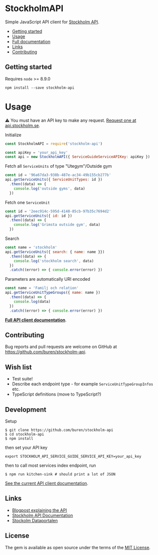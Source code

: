 # StockholmAPI

Simple JavaScript API client for [Stockholm API](http://api.stockholm.se/dokumentation).

- [Getting started](#getting-started)
- [Usage](#usage)
- [Full documentation](docs/README.md)
- [Links](#links)
- [Contributing](#contributing)

## Getting started

Requires `node` >= 8.9.0

```
npm install --save stockholm-api
```

# Usage

:warning: You must have an API key to make any request. [Request one at api.stockholm.se](http://api.stockholm.se/).

Initialize

```javascript
const StockholmAPI = require('stockholm-api')

const apiKey = 'your_api_key'
const api = new StockholmAPI({ ServiceGuideServiceAPIKey: apiKey })
```

Fetch all `ServiceUnits` of type "Utegym"/Outside gym

```javascript
const id = '96a67da3-938b-487e-ac34-49b155cb277b'
api.getServiceUnits({ ServiceUnitTypes: id })
  .then((data) => {
    console.log('outside gyms', data)
  })
```

Fetch one `ServiceUnit`

```javascript
const id = '2eec914c-595d-4148-85cb-97b35c7694d2'
api.getServiceUnits({ id: id })
  .then((data) => {
    console.log('Grimsta outside gym', data)
  })
```

Search

```javascript
const name = 'stockholm'
api.getServiceUnits({ search: { name: name }})
  .then((data) => {
    console.log('stockholm search', data)
  })
  .catch((error) => { console.error(error) })
```

Parameters are automatically URI encoded

```javascript
const name = 'Familj och relation'
api.getServiceUnitTypeGroups({ name: name })
  .then((data) => {
    console.log(data)
  })
  .catch((error) => { console.error(error) })
```

[__Full API client documentation__](docs/README.md).

## Contributing

Bug reports and pull requests are welcome on GitHub at https://github.com/buren/stockholm-api.

## Wish list

- Test suite!
- Describe each endpoint type - for example `ServiceUnitTypeGroupInfos` etc.
- TypeScript definitions (move to TypeScript?)

## Development

Setup
```
$ git clone https://github.com/buren/stockholm-api
$ cd stockholm-api
$ npm install
```

then set your API key
```
export STOCKHOLM_API_SERVICE_GUIDE_SERVICE_API_KEY=your_api_key
```

then to call most services index endpoint, run

```
$ npm run kitchen-sink # should print a lot of JSON
```

[See the current API client documentation](docs/README.md).

## Links

- [Blogpost explaining the API](http://utveckling.stockholm.se/2011/06/03/how-to-use-the-city-of-stockholm-open-api/)
- [Stockholm API Documentation](http://api.stockholm.se/dokumentation)
- [Stockolm Dataportalen](http://dataportalen.stockholm.se/dataportalen/)

## License

The gem is available as open source under the terms of the [MIT License](LICENSE).
